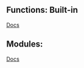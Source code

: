 
## Functions: Built-in
[Docs](https://docs.python.org/3/library/functions.html)


## Modules:
[Docs](https://docs.python.org/3/py-modindex.html)





